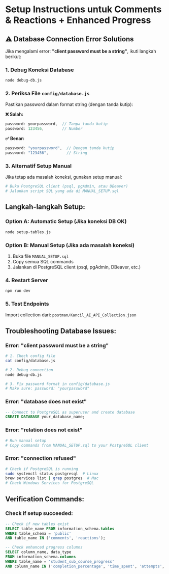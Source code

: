 # Setup Instructions untuk Comments & Reactions + Enhanced Progress

## ⚠️ Database Connection Error Solutions

Jika mengalami error: **"client password must be a string"**, ikuti langkah berikut:

### 1. Debug Koneksi Database
```bash
node debug-db.js
```

### 2. Periksa File `config/database.js`
Pastikan password dalam format string (dengan tanda kutip):

**❌ Salah:**
```javascript
password: yourpassword,  // Tanpa tanda kutip
password: 123456,        // Number
```

**✅ Benar:**
```javascript
password: "yourpassword",  // Dengan tanda kutip
password: "123456",        // String
```

### 3. Alternatif Setup Manual

Jika tetap ada masalah koneksi, gunakan setup manual:

```bash
# Buka PostgreSQL client (psql, pgAdmin, atau DBeaver)
# Jalankan script SQL yang ada di MANUAL_SETUP.sql
```

## Langkah-langkah Setup:

### Option A: Automatic Setup (Jika koneksi DB OK)
```bash
node setup-tables.js
```

### Option B: Manual Setup (Jika ada masalah koneksi)
1. Buka file `MANUAL_SETUP.sql`
2. Copy semua SQL commands
3. Jalankan di PostgreSQL client (psql, pgAdmin, DBeaver, etc.)

### 4. Restart Server
```bash
npm run dev
```

### 5. Test Endpoints
Import collection dari: `postman/Kancil_AI_API_Collection.json`

## Troubleshooting Database Issues:

### Error: "client password must be a string"
```bash
# 1. Check config file
cat config/database.js

# 2. Debug connection
node debug-db.js

# 3. Fix password format in config/database.js
# Make sure: password: "yourpassword"
```

### Error: "database does not exist"
```sql
-- Connect to PostgreSQL as superuser and create database
CREATE DATABASE your_database_name;
```

### Error: "relation does not exist"
```bash
# Run manual setup
# Copy commands from MANUAL_SETUP.sql to your PostgreSQL client
```

### Error: "connection refused"
```bash
# Check if PostgreSQL is running
sudo systemctl status postgresql  # Linux
brew services list | grep postgres  # Mac
# Check Windows Services for PostgreSQL
```

## Verification Commands:

### Check if setup succeeded:
```sql
-- Check if new tables exist
SELECT table_name FROM information_schema.tables 
WHERE table_schema = 'public' 
AND table_name IN ('comments', 'reactions');

-- Check enhanced progress columns
SELECT column_name, data_type 
FROM information_schema.columns 
WHERE table_name = 'student_sub_course_progress'
AND column_name IN ('completion_percentage', 'time_spent', 'attempts', 'quiz_answers');
```